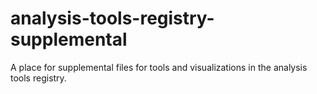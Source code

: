# analysis-tools-registry-supplemental
A place for supplemental files for tools and visualizations in the analysis tools registry.
